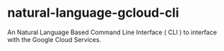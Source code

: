 # natural-language-gcloud-cli
An Natural Language Based Command Line Interface ( CLI ) to interface with the Google Cloud Services.
